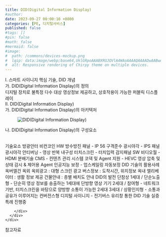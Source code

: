 ```yaml
---
title: DID(Digital Information Display)
#author: 
date: 2023-09-27 00:00:10 +0800
categories: [PE, 디지털서비스]
published: false
#tags: []
#pin: false
#math: false
#mermaid: false
#image:
#  path: /commons/devices-mockup.png
#  lqip: data:image/webp;base64,UklGRpoAAABXRUJQVlA4WAoAAAAQAAAADwAABwAAQUxQSDIAAAARL0AmbZurmr57yyIiqE8oiG0bejIYEQTgqiDA9vqnsUSI6H+oAERp2HZ65qP/VIAWAFZQOCBCAAAA8AEAnQEqEAAIAAVAfCWkAALp8sF8rgRgAP7o9FDvMCkMde9PK7euH5M1m6VWoDXf2FkP3BqV0ZYbO6NA/VFIAAAA
#  alt: Responsive rendering of Chirpy theme on multiple devices.
---
```


<div class="post-wrap">
  <div class="para">
    <div class="para-title">
      I. 스마트 사이니지 핵심 기술, DID 개념
    </div>
    <div class="para-cntnt">
      <div class="para">
        <div class="para-title">
          가. DID(Digital Information Display)의 정의
        </div>
        <div class="para-cntnt">
            디지털 장치로 불특정 다수 대상 영상정보 제공하고, 상호작용이 가능한 퍼블릭 디스플레이
        </div>
      </div>
    </div>
  </div>
  
  <div class="para">
    <div class="para-title">
      II. DID(Digital Information Display)
    </div>
    <div class="para-cntnt">
      <div class="para">
        <div class="para-title">
          가. DID(Digital Information Display)의 아키텍처
        </div>
        <div class="para-cntnt">
          <figure class="post-figure">
            <img src="/assets/img/posts/DID(Digital-Information-Display).png" alt="DID(Digital Information Display)">
<!--            <figcaption>Source: Unveiling the Metaverse: Exploring Emerging Trends, Multifaceted Perspectives, and Future Challenges</figcaption>-->
          </figure>
        </div>
      </div>
      <div class="para">
        <div class="para-title">
          나. DID(Digital Information Display)의 구성요소
        </div>
        <div class="para-cntnt">
          <table class="post-table">
          </table>
          기술요소 방광안터 비컨코인
  HW
    방수방진 패널 - IP 56 구격준수
    광시야각 - IPS 패널 광시야각
    안티버닝 - 영상 반복 내구성
    터치스크린 - 터치입력 감지패널
  SW
    비디오월 - HDMI 분배기술
    CMS - 컨텐츠 관리 시스템
    코덱 및 Agent 지원 - HEVC 영상 압축 및 상태 감시 &amp; 제어용 Agent
    인공지능 보정 - 업스케일링 자동보정
DID 기술의 활용사례 옥버엘건
  옥외
    옥외광고 : 대형 스크린 광고
    버스정보 : 도착시간, 위치정보
  옥내
    엘리베이터 : 생활 정보 제공
    건물안내 : 층별 배치도 안내
DID의 발전 단참상
  1세대 / 단순노출형 - 단순히 영상 정보를 송출하는 1세대에 단방향 영상 기기
  2세대 / 참여형 - 네트워크 기반, 터치스크린을 바탕으로 양방향 소통이 가능한 2세대
  3세대 / 상황인지형 - 소통과 공유가 이루어지는 컨버전스형 디지털 사이니지
- 전기버스 유리창 통한 DID 기술 실증특례 진행중

        </div>
      </div>
    </div>
  </div>

  <div class="refr-wrap">
    <div class="refr-title">
        참고자료
    </div>
    <ol class="refr-list">
    <!--    <li>(나현식, 최대선) <a target="_blank" href="https://scienceon.kisti.re.kr/commons/util/originalView.do?cn=JAKO202225948430499&oCn=JAKO202225948430499&dbt=JAKO&journal=NJOU00291864">메타버스 보안 위협 요소 및 대응 방안 검토</a></li>-->
    <!--    <li>(M. Uddin, S. Manickam, H. Ullah, M. Obaidat and A. Dandoush) <a target="_blank" href="https://ieeexplore.ieee.org/abstract/document/10138386">Unveiling the Metaverse: Exploring Emerging Trends, Multifaceted Perspectives, and Future Challenges</a></li>-->
    </ol>
  </div>
</div>
